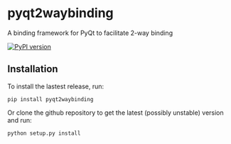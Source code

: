 # pyqt2waybinding

A binding framework for PyQt to facilitate 2-way binding

[![PyPI version](https://badge.fury.io/py/pyqt2waybinding.svg)](http://badge.fury.io/py/pyqt2waybinding)


## Installation

To install the lastest release, run:

```
pip install pyqt2waybinding
```

Or clone the github repository to get the latest (possibly unstable) version and run:

```
python setup.py install
```


